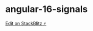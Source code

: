 # angular-16-signals

[Edit on StackBlitz ⚡️](https://stackblitz.com/edit/angular-16-jest-preset-x8cqea)